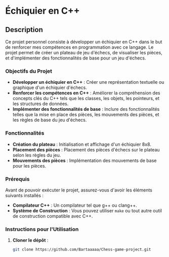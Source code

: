 # Échiquier en C++ 

## Description

Ce projet personnel consiste à développer un échiquier en C++ dans le but de renforcer mes compétences en programmation avec ce langage. Le projet permet de créer un plateau de jeu d'échecs, de visualiser les pièces, et d'implémenter des fonctionnalités de base pour un jeu d'échecs.

### Objectifs du Projet

- **Développer un échiquier en C++** : Créer une représentation textuelle ou graphique d'un échiquier d'échecs.
- **Renforcer les compétences en C++** : Améliorer la compréhension des concepts clés du C++ tels que les classes, les objets, les pointeurs, et les structures de données.
- **Implémenter des fonctionnalités de base** : Inclure des fonctionnalités telles que la mise en place des pièces, les mouvements des pièces, et les règles de base du jeu d'échecs.

### Fonctionnalités

- **Création du plateau** : Initialisation et affichage d'un échiquier 8x8.
- **Placement des pièces** : Placement des pièces d'échecs sur le plateau selon les règles du jeu.
- **Mouvements des pièces** : Implémentation des mouvements de base pour les pièces.

### Prérequis

Avant de pouvoir exécuter le projet, assurez-vous d'avoir les éléments suivants installés :

- **Compilateur C++** : Un compilateur tel que g++ ou clang++.
- **Système de Construction** : Vous pouvez utiliser `make` ou tout autre outil de construction compatible avec C++.

### Instructions pour l'Utilisation

1. **Cloner le dépôt** :
   ```bash
   git clone https://github.com/Bartaaaaa/Chess-game-project.git

